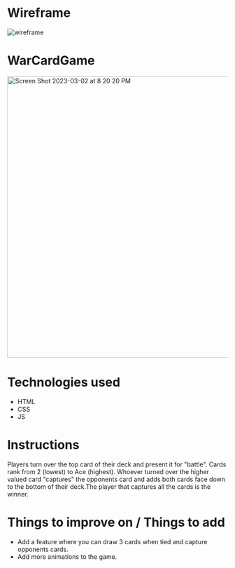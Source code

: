 # Wireframe
![wireframe](https://user-images.githubusercontent.com/107443714/221760575-d935f1e3-c4f6-41e2-b9b5-f3a5b2f30e47.jpg)
# WarCardGame
<img width="643" alt="Screen Shot 2023-03-02 at 8 20 20 PM" src="https://user-images.githubusercontent.com/107443714/222608601-bf15e05f-0b0a-463f-8d66-184436e850a9.png">


# Technologies used
-  HTML
- CSS
- JS

# Instructions 
Players turn over the top card of their deck and present it for "battle". Cards rank from 2 (lowest) to Ace (highest). Whoever turned over the higher valued card "captures" the opponents card and adds both cards face down to the bottom of their deck.The player that captures all the cards is the winner.

# Things to improve on / Things to add 
- Add a feature where you can draw 3 cards when tied and capture opponents cards.
- Add more animations to the game.
